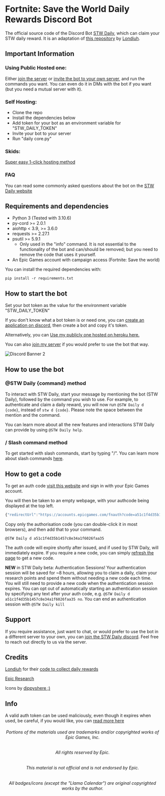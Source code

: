 # Fortnite: Save the World Daily Rewards Discord Bot

The official source code of the Discord Bot [STW Daily](https://discord.com/api/oauth2/authorize?client_id=757776996418715651&permissions=2147797056&scope=bot%20applications.commands), which can claim your STW daily reward. It is an adaptation of [this repository](https://github.com/Londiuh/fstwrc) by [Londiuh](https://github.com/Londiuh/).

## Important Information
### Using Public Hosted one:
Either [join the server](https://discord.gg/Mt7SgUu) or [invite the bot to your own server](https://discord.com/api/oauth2/authorize?client_id=757776996418715651&permissions=2147797056&scope=bot%20applications.commands), and run the commands you want. You can even do it in DMs with the bot if you want (but you need a mutual server with it).

### Self Hosting:
 - Clone the repo
 - Install the dependencies below
 - Add token for your bot as an environment variable for "STW_DAILY_TOKEN"
 - Invite your bot to your server
 - Run "daily core.py"

### Skids:
[Super easy 1-click hosting method](https://media.tenor.com/AKkrwSZSpZ0AAAPo/talking-ben.mp4)

### FAQ
You can read some commonly asked questions about the bot on the [STW Daily website](https://sites.google.com/view/stwdaily/docs/frequently-asked-questions)

## Requirements and dependencies
* Python 3 (Tested with 3.10.6)
* py-cord >= 2.0.1
* aiohttp < 3.9, >= 3.6.0
* requests >= 2.27.1
* psutil >= 5.9.1 
  * Only used in the "info" command. It is not essential to the functionality of the bot and can/should be removed; but you need to remove the code that uses it yourself.
* An Epic Games account with campaign access (Fortnite: Save the world)

You can install the required dependencies with:
```
pip install -r requirements.txt
```

## How to start the bot
Set your bot token as the value for the environment variable "STW_DAILY_TOKEN"

If you don't know what a bot token is or need one, you can [create an application on discord](https://discord.com/developers/applications), then create a bot and copy it's token.

Alternatively, you can [Use my publicly one hosted on heroku here.](https://discord.com/api/oauth2/authorize?client_id=757776996418715651&permissions=2147797056&scope=bot%20applications.commands)

You can also [join my server](https://discord.gg/Mt7SgUu) if you would prefer to use the bot that way.

![Discord Banner 2](https://discordapp.com/api/guilds/757765475823517851/widget.png?style=banner2)

## How to use the bot
### @STW Daily {command} method
To interact with STW Daily, start your message by mentioning the bot (STW Daily), followed by the command you wish to use. For example, to authenticate and claim a daily reward, you will now run `@STW Daily d {code}`, instead of `stw d {code}`. Please note the space between the mention and the command.

You can learn more about all the new features and interactions STW Daily can provide by using `@STW Daily help`.
### / Slash command method
To get started with slash commands, start by typing "/". You can learn more about slash commands [here](https://discord.com/blog/slash-commands-are-here).

How to get a code
---
To get an auth code [visit this website](https://www.epicgames.com/id/logout?redirectUrl=https%3A%2F%2Fwww.epicgames.com%2Fid%2Flogin%3FredirectUrl%3Dhttps%253A%252F%252Fwww.epicgames.com%252Fid%252Fapi%252Fredirect%253FclientId%253Dec684b8c687f479fadea3cb2ad83f5c6%2526responseType%253Dcode) and sign in with your Epic Games account.

You will then be taken to an empty webpage, with your authcode being displayed at the top left. 

```js
{"redirectUrl":"https://accounts.epicgames.com/fnauth?code=a51c1f4d35b1457c8e34a1f6026faa35","authorizationCode":"a51c1f4d35b1457c8e34a1f6026faa35","sid":null}
```

Copy only the authorisation code (you can double-click it in most browsers), and then add that to your command.

``@STW Daily d a51c1f4d35b1457c8e34a1f6026faa35``

The auth code will expire shortly after issued, and if used by STW Daily, will immediately expire. If you require a new code, you can simply [refresh the page](https://www.epicgames.com/id/api/redirect?clientId=ec684b8c687f479fadea3cb2ad83f5c6&responseType=code) to get a new code.

**NEW** in STW Daily beta: Authentication Sessions! Your authentication session will be saved for ~8 hours, allowing you to claim a daily, claim your research points and spend them without needing a new code each time. You will still need to provide a new code when the authentication session expires. You can opt out of automatically starting an authentication session by specifying any text after your auth code, e.g. `@STW Daily d a51c1f4d35b1457c8e34a1f6026faa35 no`. You can end an authentication session with `@STW Daily kill`

## Support
If you require assistance, just want to chat, or would prefer to use the bot in a different server to your own, you can [join the STW Daily discord](https://discord.gg/Mt7SgUu). Feel free to reach out directly to us via the server.

## Credits
[Londiuh](https://github.com/Londiuh) for their [code to collect daily rewards](https://github.com/Londiuh/fstwrc)

[Epic Research](https://github.com/MixV2/EpicResearch/)

Icons by [dippyshere ;)](https://github.com/dippyshere)

## Info
A valid auth token can be used maliciously, even though it expires when used, be careful, if you would like, you can [read more here](https://sites.google.com/view/stwdaily/docs/frequently-asked-questions) 

###### <p align=center> Portions of the materials used are trademarks and/or copyrighted works of Epic Games, Inc. </p>
###### <p align=center> All rights reserved by Epic. </p>
###### <p align=center> This material is not official and is not endorsed by Epic. </p>
###### <p align=center> All badges/icons (except the "Llama Calendar") are original copyrighted works by the author. </p>
